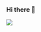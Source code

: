 ### Hi there 👋

![](https://github-readme-stats.vercel.app/api?username=solstice23&show_icons=true&theme=dracula)

